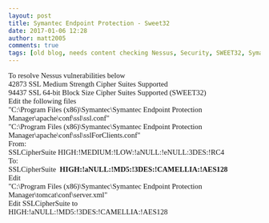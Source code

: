 ```yaml
---
layout: post
title: Symantec Endpoint Protection - Sweet32
date: 2017-01-06 12:28
author: matt2005
comments: true
tags: [old blog, needs content checking Nessus, Security, SWEET32, Symantec Endpoint Protection]
---
```

<p style="margin:0;font-family:Calibri;font-size:11pt;">To resolve Nessus vulnerabilities below</p>
<p style="margin:0;font-family:Calibri;font-size:11pt;">42873 SSL Medium Strength Cipher Suites Supported</p>
<p style="margin:0;font-family:Calibri;font-size:11pt;">94437 SSL 64-bit Block Size Cipher Suites Supported (SWEET32)</p>
<p style="margin:0;font-family:Calibri;font-size:11pt;"></p>
<p style="margin:0;font-family:Calibri;font-size:11pt;">Edit the following files</p>
<p style="margin:0;font-family:Calibri;font-size:11pt;">"C:\Program Files (x86)\Symantec\Symantec Endpoint Protection Manager\apache\conf\ssl\ssl.conf"</p>
<p style="margin:0;font-family:Calibri;font-size:11pt;">"C:\Program Files (x86)\Symantec\Symantec Endpoint Protection Manager\apache\conf\ssl\sslForClients.conf"</p>
<p style="margin:0;font-family:Calibri;font-size:11pt;"></p>
<p style="margin:0;font-family:Calibri;font-size:11pt;">From:</p>
<p style="margin:0;font-family:Calibri;font-size:11pt;">SSLCipherSuite HIGH:!MEDIUM:!LOW:!aNULL:!eNULL:3DES:!RC4</p>
<p style="margin:0;font-family:Calibri;font-size:11pt;"></p>
<p style="margin:0;font-family:Calibri;font-size:11pt;">To:</p>
<p style="margin:0;font-family:Calibri;font-size:11pt;">SSLCipherSuite  <span style="font-weight:bold;">HIGH:!aNULL:!MD5:!3DES:!CAMELLIA:!AES128</span></p>
<p style="margin:0;font-family:Calibri;font-size:11pt;"></p>
<p style="margin:0;font-family:Calibri;font-size:11pt;"></p>
<p style="margin:0;font-family:Calibri;font-size:11pt;">Edit</p>
<p style="margin:0;font-family:Calibri;font-size:11pt;">"C:\Program Files (x86)\Symantec\Symantec Endpoint Protection Manager\tomcat\conf\server.xml"</p>
<p style="margin:0;font-family:Calibri;font-size:11pt;"></p>
<p style="margin:0;font-family:Calibri;font-size:11pt;">Edit SSLCipherSuite to</p>
<p style="margin:0;font-family:Calibri;font-size:11pt;">HIGH:!aNULL:!MD5:!3DES:!CAMELLIA:!AES128</p>
